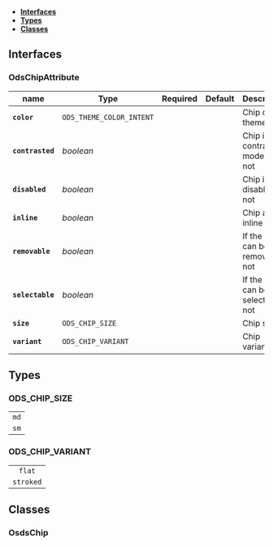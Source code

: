 * [**Interfaces**](#interfaces)
* [**Types**](#types)
* [**Classes**](#classes)

## Interfaces

### OdsChipAttribute
|name | Type | Required | Default | Description|
|---|---|:---:|---|---|
|**`color`** | `ODS_THEME_COLOR_INTENT` |  |  | Chip color theme|
|**`contrasted`** | _boolean_ |  |  | Chip is in contrasterd mode or not|
|**`disabled`** | _boolean_ |  |  | Chip is disabled or not|
|**`inline`** | _boolean_ |  |  | Chip as inline|
|**`removable`** | _boolean_ |  |  | If the chip can be removed or not|
|**`selectable`** | _boolean_ |  |  | If the chip can be selected or not|
|**`size`** | `ODS_CHIP_SIZE` |  |  | Chip size|
|**`variant`** | `ODS_CHIP_VARIANT` |  |  | Chip variant|

## Types

### ODS_CHIP_SIZE
|  |
|:---:|
| `md` |
| `sm` |

### ODS_CHIP_VARIANT
|  |
|:---:|
| `flat` |
| `stroked` |

## Classes

### OsdsChip